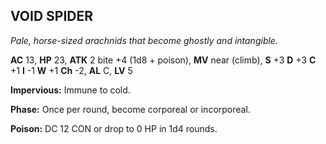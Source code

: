 ## VOID SPIDER

_Pale, horse-sized arachnids that become ghostly and intangible._

**AC** 13, **HP** 23, **ATK** 2 bite +4 (1d8 + poison), **MV** near (climb), **S** +3 **D** +3 **C** +1 **I** -1 **W** +1 **Ch** -2, **AL** C, **LV** 5

**Impervious:** Immune to cold.

**Phase:** Once per round, become corporeal or incorporeal.

**Poison:** DC 12 CON or drop to 0 HP in 1d4 rounds.

